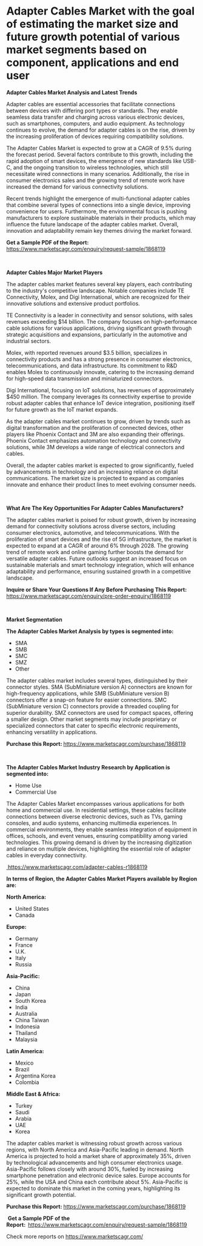 <p><h1>Adapter Cables Market with the goal of estimating the market size and future growth potential of various market segments based on component, applications and end user</h1></p><p><strong>Adapter Cables Market Analysis and Latest Trends</strong></p>
<p><p>Adapter cables are essential accessories that facilitate connections between devices with differing port types or standards. They enable seamless data transfer and charging across various electronic devices, such as smartphones, computers, and audio equipment. As technology continues to evolve, the demand for adapter cables is on the rise, driven by the increasing proliferation of devices requiring compatibility solutions.</p><p>The Adapter Cables Market is expected to grow at a CAGR of 9.5% during the forecast period. Several factors contribute to this growth, including the rapid adoption of smart devices, the emergence of new standards like USB-C, and the ongoing transition to wireless technologies, which still necessitate wired connections in many scenarios. Additionally, the rise in consumer electronics sales and the growing trend of remote work have increased the demand for various connectivity solutions. </p><p>Recent trends highlight the emergence of multi-functional adapter cables that combine several types of connections into a single device, improving convenience for users. Furthermore, the environmental focus is pushing manufacturers to explore sustainable materials in their products, which may influence the future landscape of the adapter cables market. Overall, innovation and adaptability remain key themes driving the market forward.</p></p>
<p><strong>Get a Sample PDF of the Report:&nbsp;</strong> <a href="https://www.marketscagr.com/enquiry/request-sample/1868119?utm_campaign=2320&utm_medium=2&utm_source=Github&utm_content=ia&utm_term=07022025&utm_id=adapter-cables">https://www.marketscagr.com/enquiry/request-sample/1868119</a></p>
<p>&nbsp;</p>
<p><strong>Adapter Cables Major Market Players</strong></p>
<p><p>The adapter cables market features several key players, each contributing to the industry's competitive landscape. Notable companies include TE Connectivity, Molex, and Digi International, which are recognized for their innovative solutions and extensive product portfolios.</p><p>TE Connectivity is a leader in connectivity and sensor solutions, with sales revenues exceeding $14 billion. The company focuses on high-performance cable solutions for various applications, driving significant growth through strategic acquisitions and expansions, particularly in the automotive and industrial sectors.</p><p>Molex, with reported revenues around $3.5 billion, specializes in connectivity products and has a strong presence in consumer electronics, telecommunications, and data infrastructure. Its commitment to R&D enables Molex to continuously innovate, catering to the increasing demand for high-speed data transmission and miniaturized connectors.</p><p>Digi International, focusing on IoT solutions, has revenues of approximately $450 million. The company leverages its connectivity expertise to provide robust adapter cables that enhance IoT device integration, positioning itself for future growth as the IoT market expands.</p><p>As the adapter cables market continues to grow, driven by trends such as digital transformation and the proliferation of connected devices, other players like Phoenix Contact and 3M are also expanding their offerings. Phoenix Contact emphasizes automation technology and connectivity solutions, while 3M develops a wide range of electrical connectors and cables.</p><p>Overall, the adapter cables market is expected to grow significantly, fueled by advancements in technology and an increasing reliance on digital communications. The market size is projected to expand as companies innovate and enhance their product lines to meet evolving consumer needs.</p></p>
<p>&nbsp;</p>
<p><strong>What Are The Key Opportunities For Adapter Cables Manufacturers?</strong></p>
<p><p>The adapter cables market is poised for robust growth, driven by increasing demand for connectivity solutions across diverse sectors, including consumer electronics, automotive, and telecommunications. With the proliferation of smart devices and the rise of 5G infrastructure, the market is expected to expand at a CAGR of around 6% through 2028. The growing trend of remote work and online gaming further boosts the demand for versatile adapter cables. Future outlooks suggest an increased focus on sustainable materials and smart technology integration, which will enhance adaptability and performance, ensuring sustained growth in a competitive landscape.</p></p>
<p><strong>Inquire or Share Your Questions If Any Before Purchasing This Report:</strong> <a href="https://www.marketscagr.com/enquiry/pre-order-enquiry/1868119?utm_campaign=2320&utm_medium=2&utm_source=Github&utm_content=ia&utm_term=07022025&utm_id=adapter-cables">https://www.marketscagr.com/enquiry/pre-order-enquiry/1868119</a></p>
<p>&nbsp;</p>
<p><strong>Market Segmentation</strong></p>
<p><strong>The Adapter Cables Market Analysis by types is segmented into:</strong></p>
<p><ul><li>SMA</li><li>SMB</li><li>SMC</li><li>SMZ</li><li>Other</li></ul></p>
<p><p>The adapter cables market includes several types, distinguished by their connector styles. SMA (SubMiniature version A) connectors are known for high-frequency applications, while SMB (SubMiniature version B) connectors offer a snap-on feature for easier connections. SMC (SubMiniature version C) connectors provide a threaded coupling for superior durability. SMZ connectors are used for compact spaces, offering a smaller design. Other market segments may include proprietary or specialized connectors that cater to specific electronic requirements, enhancing versatility in applications.</p></p>
<p><strong>Purchase this Report:&nbsp;</strong><a href="https://www.marketscagr.com/purchase/1868119?utm_campaign=2320&utm_medium=2&utm_source=Github&utm_content=ia&utm_term=07022025&utm_id=adapter-cables">https://www.marketscagr.com/purchase/1868119</a></p>
<p>&nbsp;</p>
<p><strong>The Adapter Cables Market Industry Research by Application is segmented into:</strong></p>
<p><ul><li>Home Use</li><li>Commercial Use</li></ul></p>
<p><p>The Adapter Cables Market encompasses various applications for both home and commercial use. In residential settings, these cables facilitate connections between diverse electronic devices, such as TVs, gaming consoles, and audio systems, enhancing multimedia experiences. In commercial environments, they enable seamless integration of equipment in offices, schools, and event venues, ensuring compatibility among varied technologies. This growing demand is driven by the increasing digitization and reliance on multiple devices, highlighting the essential role of adapter cables in everyday connectivity.</p></p>
<p><a href="https://www.marketscagr.com/adapter-cables-r1868119?utm_campaign=2320&utm_medium=2&utm_source=Github&utm_content=ia&utm_term=07022025&utm_id=adapter-cables">&nbsp;https://www.marketscagr.com/adapter-cables-r1868119</a></p>
<p><strong>In terms of Region, the Adapter Cables Market Players available by Region are:</strong></p>
<p>
    <p> <strong> North America: </strong>
        <ul>
            <li>United States</li>
            <li>Canada</li>
        </ul>
        </p> 
    <p> <strong> Europe: </strong>
        <ul>
            <li>Germany</li>
            <li>France</li>
            <li>U.K.</li>
            <li>Italy</li>
            <li>Russia</li>
        </ul>
        </p> 
    <p> <strong> Asia-Pacific: </strong>
        <ul>
            <li>China</li>
            <li>Japan</li>
            <li>South Korea</li>
            <li>India</li>
            <li>Australia</li>
            <li>China Taiwan</li>
            <li>Indonesia</li>
            <li>Thailand</li>
            <li>Malaysia</li>
        </ul>
        </p> 
    <p> <strong> Latin America: </strong>
        <ul>
            <li>Mexico</li>
            <li>Brazil</li>
            <li>Argentina Korea</li>
            <li>Colombia</li>
        </ul>
        </p> 
    <p> <strong> Middle East & Africa: </strong>
        <ul>
            <li>Turkey</li>
            <li>Saudi</li>
            <li>Arabia</li>
            <li>UAE</li>
            <li>Korea</li>
        </ul>
    </p>
    </p>
<p><p>The adapter cables market is witnessing robust growth across various regions, with North America and Asia-Pacific leading in demand. North America is projected to hold a market share of approximately 35%, driven by technological advancements and high consumer electronics usage. Asia-Pacific follows closely with around 30%, fueled by increasing smartphone penetration and electronic device sales. Europe accounts for 25%, while the USA and China each contribute about 5%. Asia-Pacific is expected to dominate this market in the coming years, highlighting its significant growth potential.</p></p>
<p><strong>Purchase this Report: </strong><a href="https://www.marketscagr.com/purchase/1868119?utm_campaign=2320&utm_medium=2&utm_source=Github&utm_content=ia&utm_term=07022025&utm_id=adapter-cables">https://www.marketscagr.com/purchase/1868119</a></p>
<p>&nbsp;<strong>Get a Sample PDF of the Report:&nbsp;&nbsp;</strong><a href="https://www.marketscagr.com/enquiry/request-sample/1868119?utm_campaign=2320&utm_medium=2&utm_source=Github&utm_content=ia&utm_term=07022025&utm_id=adapter-cables">https://www.marketscagr.com/enquiry/request-sample/1868119</a></p>
<p><strong></strong></p>
<p>Check more reports on <a href="https://www.marketscagr.com/?utm_campaign=2320&utm_medium=2&utm_source=Github&utm_content=ia&utm_term=07022025&utm_id=adapter-cables">https://www.marketscagr.com/</a></p>